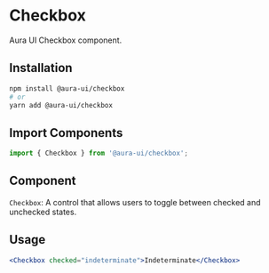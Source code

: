 # Checkbox

Aura UI Checkbox component.

## Installation

```sh
npm install @aura-ui/checkbox
# or
yarn add @aura-ui/checkbox
```

## Import Components

```jsx
import { Checkbox } from '@aura-ui/checkbox';
```

## Component

`Checkbox`: A control that allows users to toggle between checked and unchecked states.

## Usage

```jsx
<Checkbox checked="indeterminate">Indeterminate</Checkbox>
```

